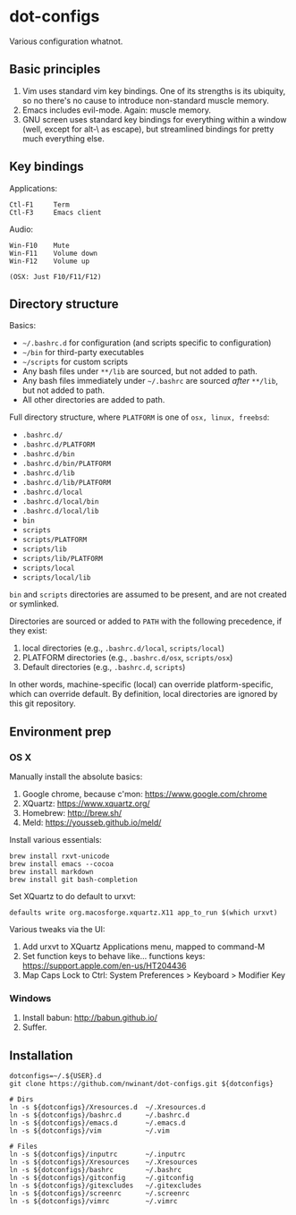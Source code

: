 dot-configs
===========

Various configuration whatnot.


Basic principles
----------------

1. Vim uses standard vim key bindings. One of its strengths is its ubiquity, so no there's no cause to introduce non-standard muscle memory.
2. Emacs includes evil-mode. Again: muscle memory.
3. GNU screen uses standard key bindings for everything within a window (well, except for alt-\ as escape), but streamlined bindings for pretty much everything else.


Key bindings
------------

Applications:

    Ctl-F1     Term
    Ctl-F3     Emacs client

Audio:

    Win-F10    Mute
    Win-F11    Volume down
    Win-F12    Volume up

    (OSX: Just F10/F11/F12)


Directory structure
-------------------

Basics:

* `~/.bashrc.d` for configuration (and scripts specific to configuration)
* `~/bin` for third-party executables
* `~/scripts` for custom scripts
* Any bash files under `**/lib` are sourced, but not added to path.
* Any bash files immediately under `~/.bashrc` are sourced _after_ `**/lib`, but not added to path.
* All other directories are added to path.

Full directory structure, where `PLATFORM` is one of `osx, linux, freebsd`:

* `.bashrc.d/`
* `.bashrc.d/PLATFORM`
* `.bashrc.d/bin`
* `.bashrc.d/bin/PLATFORM`
* `.bashrc.d/lib`
* `.bashrc.d/lib/PLATFORM`
* `.bashrc.d/local`
* `.bashrc.d/local/bin`
* `.bashrc.d/local/lib`
* `bin`
* `scripts`
* `scripts/PLATFORM`
* `scripts/lib`
* `scripts/lib/PLATFORM`
* `scripts/local`
* `scripts/local/lib`

`bin` and `scripts` directories are assumed to be present, and are not created or symlinked.

Directories are sourced or added to `PATH` with the following precedence, if they exist:

1. local directories (e.g., `.bashrc.d/local`, `scripts/local`)
2. PLATFORM directories (e.g., `.bashrc.d/osx`, `scripts/osx`)
3. Default directories (e.g., `.bashrc.d`, `scripts`)

In other words, machine-specific (local) can override platform-specific, which can override default. By definition, local directories are ignored by this git repository.


Environment prep
-----------------

### OS X

Manually install the absolute basics:

1. Google chrome, because c'mon: https://www.google.com/chrome
2. XQuartz:   https://www.xquartz.org/
3. Homebrew:  http://brew.sh/
4. Meld:      https://yousseb.github.io/meld/

Install various essentials:

    brew install rxvt-unicode
    brew install emacs --cocoa
    brew install markdown
    brew install git bash-completion

Set XQuartz to do default to urxvt:

    defaults write org.macosforge.xquartz.X11 app_to_run $(which urxvt)

Various tweaks via the UI:

1. Add urxvt to XQuartz Applications menu, mapped to command-M
2. Set function keys to behave like... functions keys: https://support.apple.com/en-us/HT204436 
3. Map Caps Lock to Ctrl: System Preferences > Keyboard > Modifier Key


### Windows

1. Install babun: http://babun.github.io/
2. Suffer.


Installation
------------

    dotconfigs=~/.${USER}.d
    git clone https://github.com/nwinant/dot-configs.git ${dotconfigs}

    # Dirs
    ln -s ${dotconfigs}/Xresources.d  ~/.Xresources.d
    ln -s ${dotconfigs}/bashrc.d      ~/.bashrc.d
    ln -s ${dotconfigs}/emacs.d       ~/.emacs.d
    ln -s ${dotconfigs}/vim           ~/.vim

    # Files
    ln -s ${dotconfigs}/inputrc       ~/.inputrc
    ln -s ${dotconfigs}/Xresources    ~/.Xresources
    ln -s ${dotconfigs}/bashrc        ~/.bashrc
    ln -s ${dotconfigs}/gitconfig     ~/.gitconfig
    ln -s ${dotconfigs}/gitexcludes   ~/.gitexcludes
    ln -s ${dotconfigs}/screenrc      ~/.screenrc
    ln -s ${dotconfigs}/vimrc         ~/.vimrc


